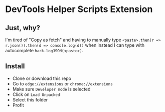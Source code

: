 # DevTools Helper Scripts Extension

## Just, why?

I'm tired of "Copy as fetch" and having to manually type `<paste>.then(r => r.json()).then(d => console.log(d))` when instead I can type with autocomplete `hack.logJSON(<paste>)`.

## Install

- Clone or download this repo
- Go to `edge://extensions` or `chrome://extensions`
- Make sure `Developer mode` is selected
- Click on `Load Unpacked`
- Select this folder
- Profit
